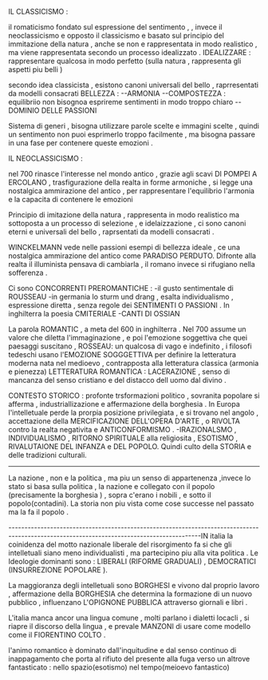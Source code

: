 IL CLASSICISMO  : 

il romaticismo  fondato sul espressione del sentimento , , invece il neoclassicismo e opposto
il classicismo e basato sul principio del immitazione della natura , anche se non e rappresentata in modo realistico , ma viene rappresentata secondo un processo idealizzato .
IDEALIZZARE : rappresentare qualcosa in  modo perfetto (sulla natura , rappresenta gli aspetti piu belli )

secondo idea classicista , esistono canoni universali del bello , raprresentati da modelli consacrati 
BELLEZZA : --ARMONIA 
	--COMPOSTEZZA : equilibriio non bisognoa esprireme sentimenti in modo troppo chiaro
	--DOMINIO DELLE PASSIONI 

Sistema di generi ,  bisogna utilizzare parole scelte e immagini scelte , quindi un sentimento non puoi esprimerlo troppo facilmente , ma bisogna passare in una fase per contenere queste emozioni .

IL NEOCLASSICISMO :

nel 700 rinasce l'interesse nel mondo antico , grazie agli scavi DI POMPEI A ERCOLANO , trasfigurazione della realta in forme armoniche , si legge una nostalgica ammirazione del antico , per rappresentare l'equilibrio l'armonia e la capacita di contenere le emozioni 

Principio di imitazione della natura , rappresenta in modo realistico ma sottoposta a un processo di selezione , e idelaizzazione , ci sono canoni eterni e universali del bello , raprsentati da modelli consacrati .

WINCKELMANN vede nelle passioni esempi di bellezza ideale , ce una nostalgica ammirazione del antico come PARADISO PERDUTO.
Difronte alla realta il illuminista pensava di cambiarla , il romano invece si rifugiano nella sofferenza .

Ci sono CONCORRENTI PREROMANTICHE :
-il gusto sentimentale di ROUSSEAU
-in germania lo sturm und drang , esalta individualismo , espressione diretta , senza regole dei SENTIMENTI O PASSIONI 
. In inghilterra la poesia CMITERIALE 
-CANTI DI OSSIAN 

La parola ROMANTIC , a meta del 600 in inghilterra .
Nel 700 assume un valore che diletta l'immaginazione , e poi l'emozione soggettiva che quei paesaggi suscitano , ROSSEAU: un qualcosa di vago e indefinito , i filosofi tedeschi usano l'EMOZIONE SOGGGETTIVA per definire la letteratura moderna nata nel medioevo , contrapposta alla letteratura classica (armonia e pienezza)
LETTERATURA ROMANTICA : LACERAZIONE , senso di mancanza del senso cristiano e  del distacco dell uomo dal divino   .

CONTESTO STORICO : profonte trsformazioni politico , sovranita popolare si afferma , industriallizazione e affermazione della borghesia .
In Europa l'intelletuale perde la prorpia posizione privilegiata , e si trovano nel angolo , accettazione della MERCIFICAZIONE DELL'OPERA D'ARTE , o RIVOLTA contro la realta negativita e ANTICONFORMISMO .
-IRAZIONALSMO , INDIVIDUALISMO , RITORNO SPIRITUALE alla religiosita , ESOTISMO , RIVALUTAIONE DEL INFANZA e DEL POPOLO.
Quindi culto della STORIA  e delle tradizioni culturali.

-----------------------------------------------------------------------------------------------------------------------------------
La nazione , non e la politica , ma piu un senso di appartenenza ,invece lo stato si basa sulla politica , la nazione e collegato con il popolo (precisamente la borghesia ) , sopra c'erano i nobili , e sotto il popolo(contadini).
La storia non piu vista come cose successe nel passato ma la fa il popolo .

------------------------------------------------------------------------------------------------------------------------------------------IN italia la coinidenza del motto nazionale liberale del risorgimento fa si che gli intelletuali siano meno individualisti , ma partecipino piu alla vita politica .
Le Ideologie dominanti sono : LIBERALI (RIFORME GRADUALI) , DEMOCRATICI (INSURREZIONE POPOLARE ).

La maggioranza degli intelletuali sono BORGHESI e vivono dal proprio lavoro , affermazione della BORGHESIA  che determina la formazione di un nuovo pubblico  , influenzano L'OPIGNONE PUBBLICA attraverso giornali e libri .

L'italia manca ancor una lingua comune ,  molti parlano i dialetti locacli , si riapre il discorso della lingua , e prevale MANZONI di usare come modello come il FIORENTINO COLTO .




l'animo romantico è dominato dall'inquitudine e dal senso continuo di inappagamento che porta al rifiuto del presente alla fuga verso un altrove fantasticato :
nello spazio(esotismo)
nel tempo(meioevo fantastico)



